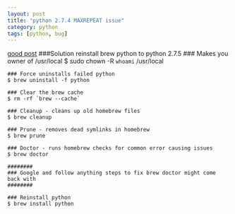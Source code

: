 ```yaml
---
layout: post
title: "python 2.7.4 MAXREPEAT issue"
category: python
tags: [python, bug]
---
```

[good post](http://isotope11.com/blog/fix-your-python-2-dot-7-4-maxrepeat-importerror-issues)
###Solution
reinstall brew python to python 2.7.5
    ### Makes you owner of /usr/local 
    $ sudo chown -R `whoami` /usr/local
    
    ### Force uninstalls failed python
    $ brew uninstall -f python
    
    ### Clear the brew cache
    $ rm -rf `brew --cache`
    
    ### Cleanup - cleans up old homebrew files
    $ brew cleanup
    
    ### Prune - removes dead symlinks in homebrew
    $ brew prune
    
    ### Doctor - runs homebrew checks for common error causing issues
    $ brew doctor
    
    ########
    ### Google and follow anything steps to fix brew doctor might come back with
    ########
    
    ### Reinstall python
    $ brew install python
                                                                                                                                                                                                                                                                                                                                
